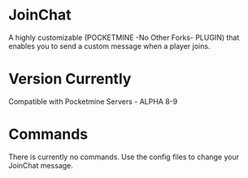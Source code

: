 # JoinChat
A highly customizable (POCKETMINE -No Other Forks- PLUGIN) that enables you to send a custom message when a player joins.

# Version Currently

Compatible with Pocketmine Servers - ALPHA 8-9

# Commands

There is currently no commands. Use the config files to change your JoinChat message.
